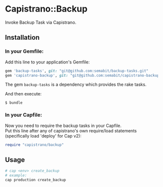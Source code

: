 # Capistrano::Backup

Invoke Backup Task via Capistrano.

## Installation

### In your Gemfile:

Add this line to your application's Gemfile:

```ruby
gem 'backup-tasks', git: "git@github.com:semabit/backup-tasks.git"
gem 'capistrano-backup', git: "git@github.com:semabit/capistrano-backup.git"
```

The gem `backup-tasks` is a dependency which provides the rake tasks.

And then execute:

    $ bundle

### In your Capfile:

Now you need to require the backup tasks in your Capfile.  
Put this line after any of capistrano's own require/load statements (specifically load 'deploy' for Cap v2):
```ruby
require "capistrano/backup"
```


## Usage

```ruby
# cap <env> create_backup
# example:
cap production create_backup
```
